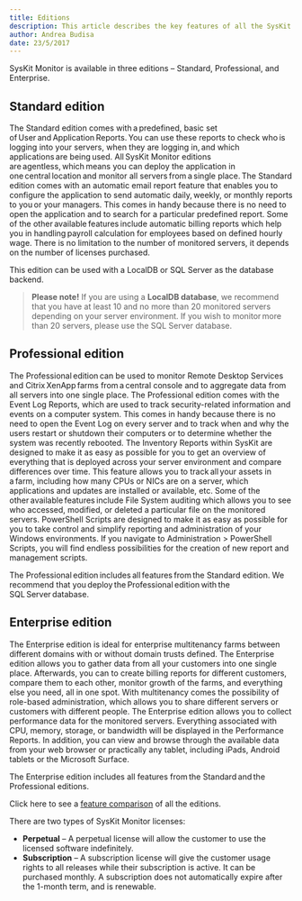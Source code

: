 ```yaml
---
title: Editions
description: This article describes the key features of all the SysKit Monitor editions.
author: Andrea Budisa
date: 23/5/2017
---
```

SysKit Monitor is available in three editions – Standard, Professional, and Enterprise.

## Standard edition

The Standard edition comes with a predefined, basic set of User and Application Reports. You can use these reports to check who is logging into your servers, when they are logging in, and which applications are being used. All SysKit Monitor editions are agentless, which means you can deploy the application in one central location and monitor all servers from a single place. The Standard edition comes with an automatic email report feature that enables you to configure the application to send automatic daily, weekly, or monthly reports to you or your managers. This comes in handy because there is no need to open the application and to search for a particular predefined report. 
Some of the other available features include automatic billing reports which help you in handling payroll calculation for employees based on defined hourly wage. 
There is no limitation to the number of monitored servers, it depends on the number of licenses purchased.

This edition can be used with a LocalDB or SQL Server as the database backend.

> __Please note!__ If you are using a __LocalDB database__, we recommend that you have at least 10 and no more than 20 monitored servers depending on your server environment. If you wish to monitor more than 20 servers, please use the SQL Server database.

## Professional edition

The Professional edition can be used to monitor Remote Desktop Services and  Citrix XenApp farms from a central console and to aggregate data from all servers into one single place. The Professional edition comes with the Event Log Reports, which are used to track security-related information and events on a computer system. This comes in handy because there is no need to open the Event Log on every server and to track when and why the users restart or shutdown their computers or to determine whether the system was recently rebooted.
The Inventory Reports within SysKit are designed to make it as easy as possible for you to get an overview of everything that is deployed across your server environment and compare differences over time. This feature allows you to track all your assets in a farm, including how many CPUs or NICs are on a server, which applications and updates are installed or available, etc.
Some of the other available features include File System auditing which allows you to see who accessed, modified, or deleted a particular file on the monitored servers.
PowerShell Scripts are designed to make it as easy as possible for you to take control and simplify reporting and administration of your Windows environments. If you navigate to Administration > PowerShell Scripts, you will find endless possibilities for the creation of new report and management scripts.

The Professional edition includes all features from the Standard edition.
We recommend that you deploy the Professional edition with the SQL Server database.

## Enterprise edition

The Enterprise edition is ideal for enterprise multitenancy farms between different domains with or without domain trusts defined. The Enterprise edition allows you to gather data from all your customers into one single place. Afterwards, you can to create billing reports for different customers, compare them to each other, monitor growth of the farms, and everything else you need, all in one spot.
With multitenancy comes the possibility of role-based administration, which allows you to share different servers or customers with different people.
The Enterprise edition allows you to collect performance data for the monitored servers. Everything associated with CPU, memory, storage, or bandwidth will be displayed in the Performance Reports.
In addition, you can view and browse through the available data from your web browser or practically any tablet, including iPads, Android tablets or the Microsoft Surface.

The Enterprise edition includes all features from the Standard and the Professional editions.

Click here to see a [feature comparison](https://www.syskit.com/pricing/features-by-edition/) of all the editions.

There are two types of SysKit Monitor licenses:

+ __Perpetual__ – A perpetual license will allow the customer to use the licensed software indefinitely.
+ __Subscription__ – A subscription license will give the customer usage rights to all releases while their subscription is active. It can be purchased monthly. A subscription does not automatically expire after the 1-month term, and is renewable.